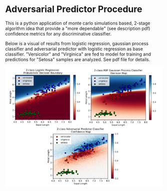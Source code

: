 # Adversarial Predictor Procedure
This is a python application of monte carlo simulations based, 2-stage algorithm idea that provide a "more dependable" (see description pdf) confidence metrics for any discriminative classifier.

Below is a visual of results from logistic regression, gaussian process classifier and adversarial predictor with logistic regression as base classifier. "Versicolor" and "Virginica" are fed to model for training and predictions for "Setosa" samples are analyzed. See pdf file for details.

![](ComparisonVisuals.PNG)


